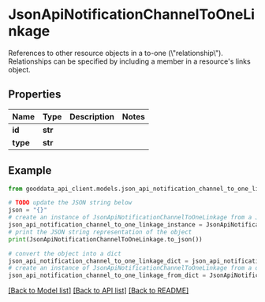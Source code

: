 # JsonApiNotificationChannelToOneLinkage

References to other resource objects in a to-one (\\\"relationship\\\"). Relationships can be specified by including a member in a resource's links object.

## Properties

Name | Type | Description | Notes
------------ | ------------- | ------------- | -------------
**id** | **str** |  | 
**type** | **str** |  | 

## Example

```python
from gooddata_api_client.models.json_api_notification_channel_to_one_linkage import JsonApiNotificationChannelToOneLinkage

# TODO update the JSON string below
json = "{}"
# create an instance of JsonApiNotificationChannelToOneLinkage from a JSON string
json_api_notification_channel_to_one_linkage_instance = JsonApiNotificationChannelToOneLinkage.from_json(json)
# print the JSON string representation of the object
print(JsonApiNotificationChannelToOneLinkage.to_json())

# convert the object into a dict
json_api_notification_channel_to_one_linkage_dict = json_api_notification_channel_to_one_linkage_instance.to_dict()
# create an instance of JsonApiNotificationChannelToOneLinkage from a dict
json_api_notification_channel_to_one_linkage_from_dict = JsonApiNotificationChannelToOneLinkage.from_dict(json_api_notification_channel_to_one_linkage_dict)
```
[[Back to Model list]](../README.md#documentation-for-models) [[Back to API list]](../README.md#documentation-for-api-endpoints) [[Back to README]](../README.md)


